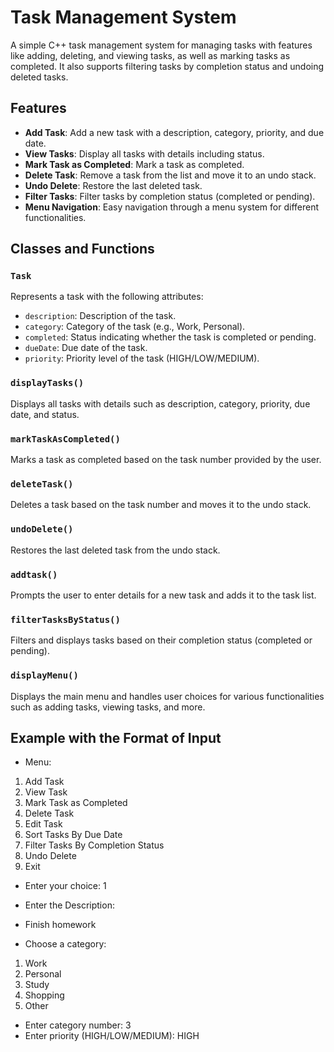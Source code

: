 # Task Management System

A simple C++ task management system for managing tasks with features like adding, deleting, and viewing tasks, as well as marking tasks as completed. It also supports filtering tasks by completion status and undoing deleted tasks.

## Features

- **Add Task**: Add a new task with a description, category, priority, and due date.
- **View Tasks**: Display all tasks with details including status.
- **Mark Task as Completed**: Mark a task as completed.
- **Delete Task**: Remove a task from the list and move it to an undo stack.
- **Undo Delete**: Restore the last deleted task.
- **Filter Tasks**: Filter tasks by completion status (completed or pending).
- **Menu Navigation**: Easy navigation through a menu system for different functionalities.

## Classes and Functions

### `Task`

Represents a task with the following attributes:
- `description`: Description of the task.
- `category`: Category of the task (e.g., Work, Personal).
- `completed`: Status indicating whether the task is completed or pending.
- `dueDate`: Due date of the task.
- `priority`: Priority level of the task (HIGH/LOW/MEDIUM).

### `displayTasks()`

Displays all tasks with details such as description, category, priority, due date, and status.

### `markTaskAsCompleted()`

Marks a task as completed based on the task number provided by the user.

### `deleteTask()`

Deletes a task based on the task number and moves it to the undo stack.

### `undoDelete()`

Restores the last deleted task from the undo stack.

### `addtask()`

Prompts the user to enter details for a new task and adds it to the task list.

### `filterTasksByStatus()`

Filters and displays tasks based on their completion status (completed or pending).

### `displayMenu()`

Displays the main menu and handles user choices for various functionalities such as adding tasks, viewing tasks, and more.

## Example with the Format of Input
- Menu:
1. Add Task
2. View Task
3. Mark Task as Completed
4. Delete Task
5. Edit Task
6. Sort Tasks By Due Date
7. Filter Tasks By Completion Status
8. Undo Delete
9. Exit
- Enter your choice: 1

- Enter the Description:
- Finish homework
- Choose a category: 
1. Work
2. Personal
3. Study
4. Shopping
5. Other
- Enter category number: 3
- Enter priority (HIGH/LOW/MEDIUM): HIGH

